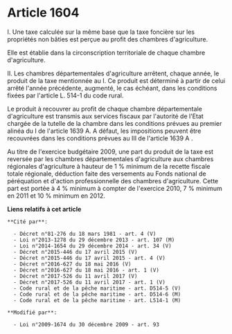 # Article 1604

I. Une taxe calculée sur la même base que la taxe foncière sur les propriétés non bâties est perçue au profit des chambres
d'agriculture. 

Elle est établie dans la circonscription territoriale de chaque chambre d'agriculture.

II. Les chambres départementales d'agriculture arrêtent, chaque année, le produit de la taxe mentionnée au I. Ce produit est
déterminé à partir de celui arrêté l'année précédente, augmenté, le cas échéant, dans les conditions fixées par l'article L.
514-1 du code rural.

Le produit à recouvrer au profit de chaque chambre départementale d'agriculture est transmis aux services fiscaux par
l'autorité de l'Etat chargée de la tutelle de la chambre dans les conditions prévues au premier alinéa du I de l'article 1639
A. A défaut, les impositions peuvent être recouvrées dans les conditions prévues au III de l'article 1639 A .

Au titre de l'exercice budgétaire 2009, une part du produit de la taxe est reversée par les chambres départementales
d'agriculture aux chambres régionales d'agriculture à hauteur de 1 % minimum de la recette fiscale totale régionale,
déduction faite des versements au Fonds national de péréquation et d'action professionnelle des chambres d'agriculture. Cette
part est portée à 4 % minimum à compter de l'exercice 2010, 7 % minimum en 2011 et 10 % minimum en 2012.

**Liens relatifs à cet article**

	**Cité par**:

	  - Décret n°81-276 du 18 mars 1981 - art. 4 (V)
	  - Loi n°2013-1278 du 29 décembre 2013 - art. 107 (M)
	  - Loi n°2014-1654 du 29 décembre 2014 - art. 34 (V)
	  - Décret n°2015-446 du 17 avril 2015 (V)
	  - Décret n°2015-446 du 17 avril 2015 - art. 4 (V)
	  - Décret n°2016-627 du 18 mai 2016 (V)
	  - Décret n°2016-627 du 18 mai 2016 - art. 1 (V)
	  - Décret n°2017-526 du 11 avril 2017 (V)
	  - Décret n°2017-526 du 11 avril 2017 - art. 1 (V)
	  - Code rural et de la pêche maritime - art. D514-5 (V)
	  - Code rural et de la pêche maritime - art. D514-6 (M)
	  - Code rural et de la pêche maritime - art. L514-1 (M)

	**Modifié par**:

	  - Loi n°2009-1674 du 30 décembre 2009 - art. 93
